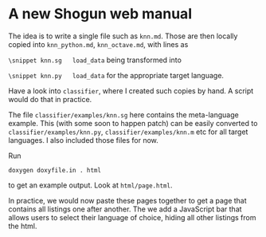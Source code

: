 # A new Shogun web manual

The idea is to write a single file such as ```knn.md```.
Those are then locally copied into ```knn_python.md```, ```knn_octave.md```, with lines as

```\snippet knn.sg	 load_data```
being transformed into

```\snippet knn.py	 load_data```
for the appropriate target language.

Have a look into ```classifier```, where I created such copies by hand. A script would do that in practice.


The file ```classifier/examples/knn.sg``` here contains the meta-language example.
This (with some soon to happen patch) can be easily converted to ```classifier/examples/knn.py```, ```classifier/examples/knn.m``` etc for all target languages. I also included those files for now.

Run

```
doxygen doxyfile.in . html
```

to get an example output. Look at ```html/page.html```.

In practice, we would now paste these pages together to get a page that contains all listings one after another.
The we add a JavaScript bar that allows users to select their language of choice, hiding all other listings from the html.
